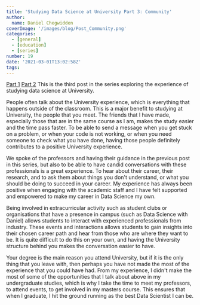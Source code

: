 ```yaml
---
title: 'Studying Data Science at University Part 3: Community'
author: 
  name: Daniel Chegwidden
coverImage: '/images/blog/Post_Community.png'
categories:
  - [general]
  - [education]
  - [series]
number: 19
date: '2021-03-01T13:02:58Z'
tags:
---
```


[Part 1](https://datasciencewithdaniel.com.au/posts/Studying-Data-Science-at-University-Part-1-Preparation/) [Part 2](https://datasciencewithdaniel.com.au/posts/Studying-Data-Science-at-University-Part-2-Guidance/)
This is the third post in the series exploring the experience of studying data science at University.

People often talk about the University experience, which is everything that happens outside of the classroom. This is a major benefit to studying at University, the people that you meet. The friends that I have made, especially those that are in the same course as I am, makes the study easier and the time pass faster. To be able to send a message when you get stuck on a problem, or when your code is not working, or when you need someone to check what you have done, having those people definitely contributes to a positive University experience.

We spoke of the professors and having their guidance in the previous post in this series, but also to be able to have candid conversations with these professionals is a great experience. To hear about their career, their research, and to ask them about things you don't understand, or what you should be doing to succeed in your career. My experience has always been positive when engaging with the academic staff and I have felt supported and empowered to make my career in Data Science my own.

Being involved in extracurricular activity such as student clubs or organisations that have a presence in campus (such as Data Science with Daniel) allows students to interact with experienced professionals from industry. These events and interactions allows students to gain insights into their chosen career path and hear from those who are where they want to be. It is quite difficult to do this on your own, and having the University structure behind you makes the conversation easier to have.

Your degree is the main reason you attend University, but if it is the only thing that you leave with, then perhaps you have not made the most of the experience that you could have had. From my experience, I didn't make the most of some of the opportunities that I talk about above in my undergraduate studies, which is why I take the time to meet my professors, to attend events, to get involved in my masters course. This ensures that when I graduate, I hit the ground running as the best Data Scientist I can be.

